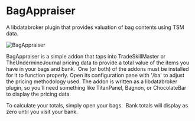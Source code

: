 # BagAppraiser

A libdatabroker plugin that provides valuation of bag contents using TSM data.

![BagAppraiser](https://i.imgur.com/dtjXjsg.png)

BagAppraiser is a simple addon that taps into TradeSkillMaster or TheUndermineJournal pricing data to provide a total value of the items you have in your bags and bank.  One (or both) of the addons must be installed for it to function properly.  Open its configuration pane with '/ba' to adjust the pricing methodology used.  The addon is written as a libdatabroker plugin, so you'll need something like TitanPanel, Bagnon, or ChocolateBar to display the pricing data.

To calculate your totals, simply open your bags.  Bank totals will display as zero until you visit your bank.